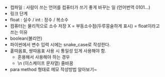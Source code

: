- 컴파일 : 사람이 쓰는 언어를 컴퓨터가 쓰기 좋게 바꾸는 일 (언어번역 0101...)
- 링크 단계
- float : 실수 / int : 정수 / 복소수
- 컴퓨터는 물리적으로 소수 저장 X = 부동소수점(두루뭉술하게 표시) = float이라고 쓰는 이유
- boolean(불리언)
- 파이썬에서 변수 입력 시에는 snake_case로 작성한다.
- 홑따옴표, 쌍따옴표 사용 시 통일성 있게 사용해야 함.
    - 혼용해서 사용해야 하는 경우
    - \n (이스케이프 문자열) 줄바꿈
- para method 형태로 메모 작성방법 알아보기~
